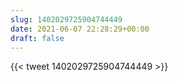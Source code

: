 ```yaml
---
slug: 1402029725904744449
date: 2021-06-07 22:28:29+00:00
draft: false
---
```


{{< tweet 1402029725904744449 >}}
